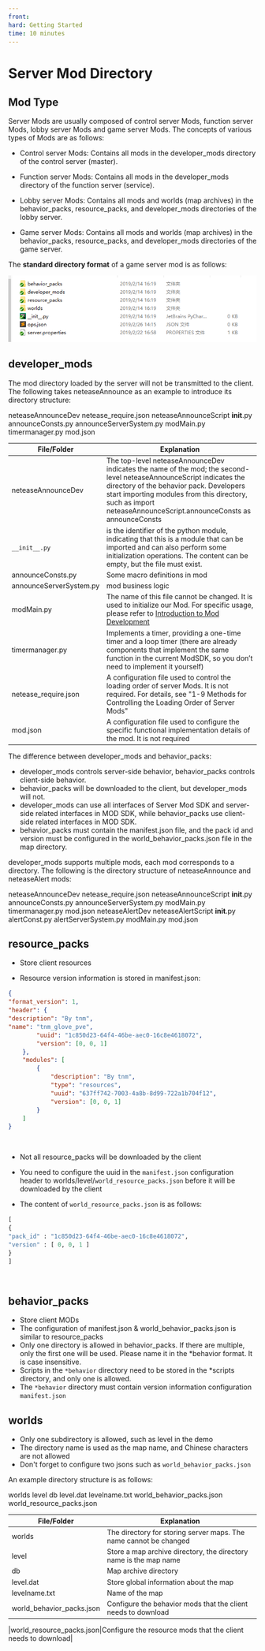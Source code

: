 ```yaml
--- 
front: 
hard: Getting Started 
time: 10 minutes 
--- 
```


# Server Mod Directory 

## Mod Type 

Server Mods are usually composed of control server Mods, function server Mods, lobby server Mods and game server Mods. The concepts of various types of Mods are as follows: 

- Control server Mods: Contains all mods in the developer_mods directory of the control server (master). 

- Function server Mods: Contains all mods in the developer_mods directory of the function server (service). 

- Lobby server Mods: Contains all mods and worlds (map archives) in the behavior_packs, resource_packs, and developer_mods directories of the lobby server. 

- Game server Mods: Contains all mods and worlds (map archives) in the behavior_packs, resource_packs, and developer_mods directories of the game server. 

The **standard directory format** of a game server mod is as follows: 

![](./images/image071.png) 

## developer_mods 

The mod directory loaded by the server will not be transmitted to the client. 
The following takes neteaseAnnounce as an example to introduce its directory structure: 

neteaseAnnounceDev 
netease_require.json 
neteaseAnnounceScript 
__init__.py 
announceConsts.py 
announceServerSystem.py 
modMain.py 
timermanager.py 
mod.json 

|File/Folder|Explanation| 
|--------|----------| 
|neteaseAnnounceDev| The top-level neteaseAnnounceDev indicates the name of the mod; the second-level neteaseAnnounceScript indicates the directory of the behavior pack. Developers start importing modules from this directory, such as import neteaseAnnounceScript.announceConsts as announceConsts | 
|`__init__.py`| is the identifier of the python module, indicating that this is a module that can be imported and can also perform some initialization operations. The content can be empty, but the file must exist. | 
|announceConsts.py| Some macro definitions in mod| 
|announceServerSystem.py|mod business logic| 
|modMain.py|The name of this file cannot be changed. It is used to initialize our Mod. For specific usage, please refer to <a href="../../20-Gameplay Development/13-Module SDK Programming/2-Python Script Development/0-Script Development Introduction.html#What is modmain-py" target="_blank">Introduction to Mod Development</a>| 
|timermanager.py|Implements a timer, providing a one-time timer and a loop timer (there are already components that implement the same function in the current ModSDK, so you don’t need to implement it yourself)| 
|netease_require.json| A configuration file used to control the loading order of server Mods. It is not required. For details, see "1-9 Methods for Controlling the Loading Order of Server Mods"| 
|mod.json| A configuration file used to configure the specific functional implementation details of the mod. It is not required| 


The difference between developer_mods and behavior_packs: 

- developer_mods controls server-side behavior, behavior_packs controls client-side behavior. 
- behavior_packs will be downloaded to the client, but developer_mods will not. 
- developer_mods can use all interfaces of Server Mod SDK and server-side related interfaces in MOD SDK, while behavior_packs use client-side related interfaces in MOD SDK. 
- behavior_packs must contain the manifest.json file, and the pack id and version must be configured in the world_behavior_packs.json file in the map directory. 

developer_mods supports multiple mods, each mod corresponds to a directory. The following is the directory structure of neteaseAnnounce and neteaseAlert mods: 

neteaseAnnounceDev 
netease_require.json 
neteaseAnnounceScript 
__init__.py 
announceConsts.py 
announceServerSystem.py 
modMain.py 
timermanager.py 
mod.json 
neteaseAlertDev 
neteaseAlertScript 
__init__.py 
alertConst.py 
alertServerSystem.py 
modMain.py 
mod.json 

## resource_packs 
- Store client resources 

- Resource version information is stored in manifest.json: 

```json 
{ 
"format_version": 1, 
"header": { 
"description": "By tnm", 
"name": "tnm_glove_pve", 
		"uuid": "1c850d23-64f4-46be-aec0-16c8e4618072",
		"version": [0, 0, 1]
	},
	"modules": [
		{
			"description": "By tnm",
			"type": "resources",
			"uuid": "637ff742-7003-4a8b-8d99-722a1b704f12",
			"version": [0, 0, 1]
		}
	]
}
```



​ 
- Not all resource_packs will be downloaded by the client 

- You need to configure the uuid in the `manifest.json` configuration header to worlds/level/`world_resource_packs.json` before it will be downloaded by the client 

- The content of `world_resource_packs.json` is as follows: 
```python 
[ 
{ 
"pack_id" : "1c850d23-64f4-46be-aec0-16c8e4618072", 
"version" : [ 0, 0, 1 ] 
} 
] 
``` 

​ 

## behavior_packs 
- Store client MODs 
- The configuration of manifest.json & world_behavior_packs.json is similar to resource_packs 
- Only one directory is allowed in behavior_packs. If there are multiple, only the first one will be used. Please name it in the *behavior format. It is case insensitive. 
- Scripts in the `*behavior` directory need to be stored in the *scripts directory, and only one is allowed. 
- The `*behavior` directory must contain version information configuration `manifest.json` 

## worlds 
- Only one subdirectory is allowed, such as level in the demo 
- The directory name is used as the map name, and Chinese characters are not allowed 
- Don't forget to configure two jsons such as `world_behavior_packs.json` 

An example directory structure is as follows: 

worlds 
level 
db 
level.dat 
levelname.txt 
world_behavior_packs.json 
world_resource_packs.json 

|File/Folder|Explanation| 
|--------|----------| 
|worlds| The directory for storing server maps. The name cannot be changed| 
|level| Store a map archive directory, the directory name is the map name| 
| db| Map archive directory| 
| level.dat| Store global information about the map| 
|levelname.txt|Name of the map| 
|world_behavior_packs.json|Configure the behavior mods that the client needs to download|

|world_resource_packs.json|Configure the resource mods that the client needs to download| 
